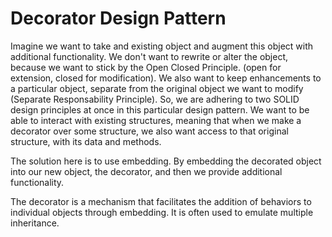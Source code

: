 # Decorator Design Pattern
Imagine we want to take and existing object and augment this object with additional functionality.
We don't want to rewrite or alter the object, because we want to stick by the Open Closed Principle.
(open for extension, closed for modification).
We also want to keep enhancements to a particular object, separate from the original object we want to modify
(Separate Responsability Principle). So, we are adhering to two SOLID design principles at once in this particular design pattern.
We want to be able to interact with existing structures, meaning that when we make a decorator over some structure, we also want access to that original structure, with its data and methods.

The solution here is to use embedding. By embedding the decorated object into our new object, the decorator, and then we provide additional functionality.

The decorator is a mechanism that facilitates the addition of behaviors to individual objects through embedding.
It is often used to emulate multiple inheritance.